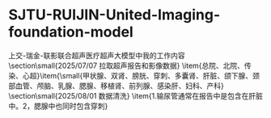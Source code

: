 # SJTU-RUIJIN-United-Imaging-foundation-model
上交-瑞金-联影联合超声医疗超声大模型中我的工作内容
\section\small{2025/07/07 拉取超声报告和影像数据}
\item{总院、北院、传染、心超}\item{\small{甲状腺、双肾、膀胱、穿刺、多囊肾、肝脏、颌下腺、颈部血管、颅脑、乳腺、腮腺、移植肾、前列腺、感染肝、妇科、产科}
\section\small{2025/08/01 数据清洗}
\item{1.输尿管通常在报告中是包含在肝脏中。2，腮腺中也同时包含穿刺}
